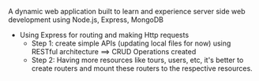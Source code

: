 A dynamic web application built to learn and experience server side web development using Node.js, Express, MongoDB

- Using Express for routing and making Http requests
  - Step 1: create simple APIs (updating local files for now) using RESTful architecture ==> CRUD Operations created
  - Step 2: Having more resources like tours, users, etc, it's better to create routers and mount these routers to the respective resources.
